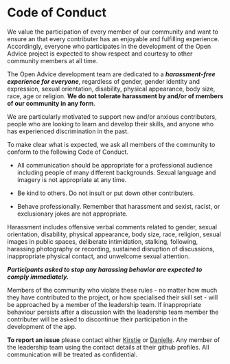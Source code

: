# Code of Conduct

We value the participation of every member of our community and want to ensure an that every contributer has an enjoyable and fulfilling experience. Accordingly, everyone who participates in the development of the Open Advice project is expected to show respect and courtesy to other community members at all time.

The Open Advice development team are dedicated to a ***harassment-free experience for everyone***, regardless of gender, gender identity and expression, sexual orientation, disability, physical appearance, body size, race, age or religion. **We do not tolerate harassment by and/or of members of our community in any form**.

We are particularly motivated to support new and/or anxious contributers, people who are looking to learn and develop their skills, and anyone who has experienced discrimination in the past. 

To make clear what is expected, we ask all members of the community to conform to the following Code of Conduct.

* All communication should be appropriate for a professional audience including people of many different backgrounds. Sexual language and imagery is not appropriate at any time.

* Be kind to others. Do not insult or put down other contributers.

* Behave professionally. Remember that harassment and sexist, racist, or exclusionary jokes are not appropriate.

Harassment includes offensive verbal comments related to gender, sexual orientation, disability, physical appearance, body size, race, religion, sexual images in public spaces, deliberate intimidation, stalking, following, harassing photography or recording, sustained disruption of discussions, inappropriate physical contact, and unwelcome sexual attention.

***Participants asked to stop any harassing behavior are expected to comply immediately.***

Members of the community who violate these rules - no matter how much they have contributed to the project, or how specialised their skill set - will be approached by a member of the leadership team. If inappropriate behaviour persists after a discussion with the leadership team member the contributer will be asked to discontinue their participation in the development of the app.

**To report an issue** please contact either [Kirstie](https://github.com/KirstieJane) or [Danielle](https://github.com/daniellecrobinson). Any member of the leadership team using the contact details at their github profiles. All communication will be treated as confidential.
